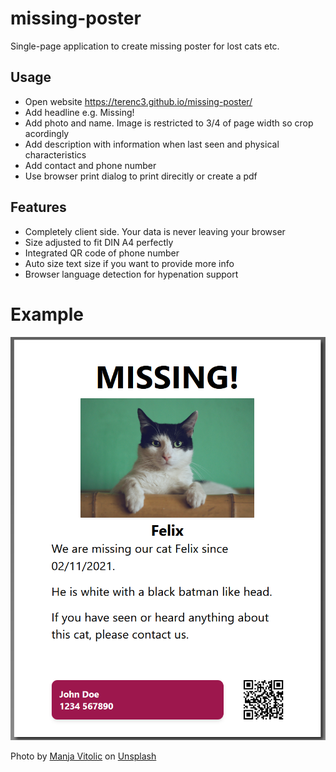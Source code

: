# missing-poster
Single-page application to create missing poster for lost cats etc.

## Usage
+ Open website https://terenc3.github.io/missing-poster/
+ Add headline e.g. Missing!
+ Add photo and name. Image is restricted to 3/4 of page width so crop acordingly
+ Add description with information when last seen and physical characteristics
+ Add contact and phone number
+ Use browser print dialog to print direcitly or create a pdf

## Features
+ Completely client side. Your data is never leaving your browser
+ Size adjusted to fit DIN A4 perfectly
+ Integrated QR code of phone number
+ Auto size text size if you want to provide more info
+ Browser language detection for hypenation support

# Example
![Example page](https://github.com/terenc3/missing-poster/raw/master/example.png?raw=true)

Photo by <a href="https://unsplash.com/@madhatterzone?utm_source=unsplash&amp;utm_medium=referral&amp;utm_content=creditCopyText">Manja Vitolic</a> on <a href="https://unsplash.com/s/photos/cat?utm_source=unsplash&amp;utm_medium=referral&amp;utm_content=creditCopyText">Unsplash</a>